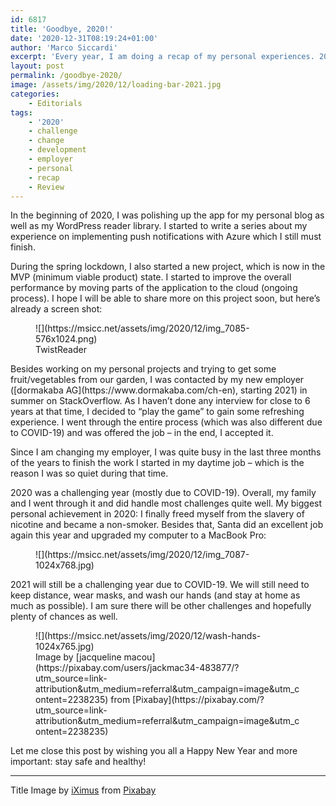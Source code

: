 ```yaml
---
id: 6817
title: 'Goodbye, 2020!'
date: '2020-12-31T08:19:24+01:00'
author: 'Marco Siccardi'
excerpt: 'Every year, I am doing a recap of my personal experiences. 2020 won’t be different.'
layout: post
permalink: /goodbye-2020/
image: /assets/img/2020/12/loading-bar-2021.jpg
categories:
    - Editorials
tags:
    - '2020'
    - challenge
    - change
    - development
    - employer
    - personal
    - recap
    - Review
---
```


In the beginning of 2020, I was polishing up the app for my personal blog as well as my WordPress reader library. I started to write a series about my experience on implementing push notifications with Azure which I still must finish.

During the spring lockdown, I also started a new project, which is now in the MVP (minimum viable product) state. I started to improve the overall performance by moving parts of the application to the cloud (ongoing process). I hope I will be able to share more on this project soon, but here’s already a screen shot:

<div class="wp-block-image"><figure class="aligncenter size-large is-resized">![](https://msicc.net/assets/img/2020/12/img_7085-576x1024.png)<figcaption>TwistReader</figcaption></figure></div>Besides working on my personal projects and trying to get some fruit/vegetables from our garden, I was contacted by my new employer ([dormakaba AG](https://www.dormakaba.com/ch-en), starting 2021) in summer on StackOverflow. As I haven’t done any interview for close to 6 years at that time, I decided to “play the game” to gain some refreshing experience. I went through the entire process (which was also different due to COVID-19) and was offered the job – in the end, I accepted it.

Since I am changing my employer, I was quite busy in the last three months of the years to finish the work I started in my daytime job – which is the reason I was so quiet during that time.

2020 was a challenging year (mostly due to COVID-19). Overall, my family and I went through it and did handle most challenges quite well. My biggest personal achievement in 2020: I finally freed myself from the slavery of nicotine and became a non-smoker. Besides that, Santa did an excellent job again this year and upgraded my computer to a MacBook Pro:

<div class="wp-block-image"><figure class="aligncenter size-large is-resized">![](https://msicc.net/assets/img/2020/12/img_7087-1024x768.jpg)</figure></div>2021 will still be a challenging year due to COVID-19. We will still need to keep distance, wear masks, and wash our hands (and stay at home as much as possible). I am sure there will be other challenges and hopefully plenty of chances as well.

<div class="wp-block-image"><figure class="aligncenter size-large is-resized">![](https://msicc.net/assets/img/2020/12/wash-hands-1024x765.jpg)<figcaption>Image by [jacqueline macou](https://pixabay.com/users/jackmac34-483877/?utm_source=link-attribution&utm_medium=referral&utm_campaign=image&utm_content=2238235) from [Pixabay](https://pixabay.com/?utm_source=link-attribution&utm_medium=referral&utm_campaign=image&utm_content=2238235)</figcaption></figure></div>Let me close this post by wishing you all a Happy New Year and more important: stay safe and healthy!

---

Title Image by [iXimus](https://pixabay.com/users/iximus-2352783/?utm_source=link-attribution&utm_medium=referral&utm_campaign=image&utm_content=5514282) from [Pixabay](https://pixabay.com/?utm_source=link-attribution&utm_medium=referral&utm_campaign=image&utm_content=5514282)